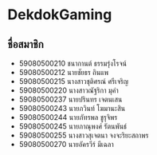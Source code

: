 # DekdokGaming

## ชื่อสมาชิก
- 59080500210 ชนากานต์ ธรรมรุ่งโรจน์
- 59080500212 นายชัยธร ถินแพ
- 59080500215 นางสาวชุติศรณ์ ศรีเจริญ
- 59080500220 นางสาวณัฐริกา มุคำ
- 59080500237 นายปรินทร เจตนเสน
- 59080500243 นายภวินท์ โฆมานะสิน
- 59080500244 นายภัทรพล ชูรุจิพร
- 59080500245 นายภาณุพงศ์ รัตนพันธ์
- 59080500255 นางสาวสุเจตนา จงจะริยะสถาพร
- 59080500270 นายอัครวีร์ มีเฉลา
